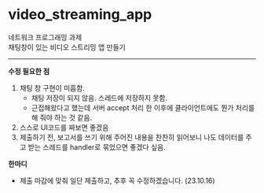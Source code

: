 # video_streaming_app
네트워크 프로그래밍 과제  
채팅창이 있는 비디오 스트리밍 앱 만들기

---

**수정 필요한 점**
1. 채팅 창 구현이 미흡함.
   - 채팅 저장이 되지 않음. 스레드에 저장하지 못함.
   - 근접해왔다고 했는데 서버 accept 처리 한 이후에 클라이언트에도 뭔가 처리를 해 줘야 하는 것 같음.
2. 스스로 UI코드를 짜보면 좋겠음
3. 제출하기 전, 보고서를 쓰기 위해 주어진 내용을 찬찬히 읽어보니 나도 데이터를 주고 받는 스레드를 handler로 묶었으면 좋겠다 싶음. 

**한마디**
- 제출 마감에 맞춰 일단 제출하고, 추후 꼭 수정하겠습니다. (23.10.16)
